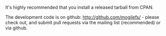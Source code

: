 It's highly recommended that you install a released tarball from CPAN.

The development code is on github: http://github.com/mogilefs/ - please check
out, and submit pull requests via the mailing list (recommended) or via
github.